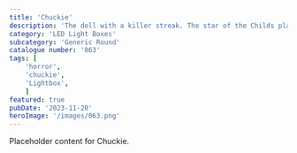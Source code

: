 ```yaml
---
title: 'Chuckie'
description: 'The doll with a killer streak. The star of the Childs play series. Chuckie pops out in this Generic Round light.'
category: 'LED Light Boxes'
subcategory: 'Generic Round'
catalogue number: '063'
tags: [
    'horror', 
    'chuckie',
    'Lightbox', 
    ]
featured: true
pubDate: '2023-11-20'
heroImage: '/images/063.png'
---
```


Placeholder content for Chuckie.
